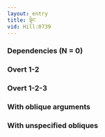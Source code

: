 ```yaml
---
layout: entry
title: སྟེང་
vid: Hill:0739
---
```

### Dependencies (N = 0)


### Overt 1-2


### Overt 1-2-3


### With oblique arguments


### With unspecified obliques
